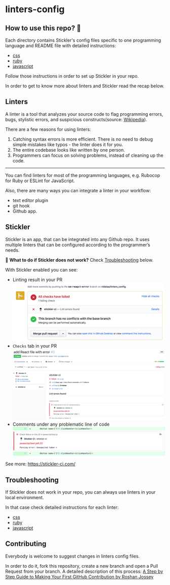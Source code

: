 # linters-config

## How to use this repo? 🤔

Each directory contains Stickler's config files specific to one programming language and README file with detailed instructions:

- [css](./css)
- [ruby](./ruby)
- [javascript](./javascript)

Follow those instructions in order to set up Stickler in your repo.

In order to get to know more about linters and Stickler read the recap below.

## Linters

A linter is a tool that analyzes your source code to flag programming errors, bugs, stylistic errors, and suspicious constructs(source: [Wikipedia](https://en.wikipedia.org/wiki/Lint_(software))).

There are a few reasons for using linters:

1. Catching syntax errors is more efficient. There is no need to debug simple mistakes like typos - the linter does it for you.
2. The entire codebase looks like written by one person.
3. Programmers can focus on solving problems, instead of cleaning up the code.

--------------

You can find linters for most of the programming languages, e.g. Rubocop for Ruby or ESLint for JavaScript.


Also, there are many ways you can integrate a linter in your workflow:
- text editor plugin
- git hook
- Github app.


## Stickler

Stickler is an app, that can be integrated into any Github repo. It uses multiple linters that can be configured according to the programmer’s needs.

🐛 **What to do if Stickler does not work?** Check [Troubleshooting](./#troubleshooting) below.

With Stickler enabled you can see:

- Linting result in your PR
![screenshot](./assets/images/result.png)
- `Checks` tab in your PR
![screenshot](./assets/images/checks.png)
- Comments under any problematic line of code 
![screenshot](./assets/images/comment.png)


See more: https://stickler-ci.com/

## Troubleshooting

If Stickler does not work in your repo, you can always use linters in your local environment.

In that case check detailed instructions for each linter:

- [css](./css#troubleshooting)
- [ruby](./ruby#troubleshooting)
- [javascript](./ruby#troubleshooting)

## Contributing

Everybody is welcome to suggest changes in linters config files.

In order to do it, fork this repository, create a new branch and open a Pull Request from your branch. A detailed description of this process: [A Step by Step Guide to Making Your First GitHub Contribution by Roshan Jossey](https://codeburst.io/a-step-by-step-guide-to-making-your-first-github-contribution-5302260a2940)
